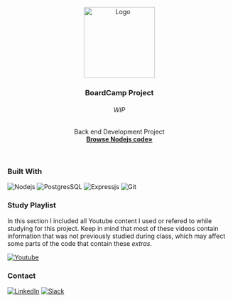 <div id="top"></div>
<!-- PROJECT LOGO -->
<br />
<div align="center">
  <a href="https://github.com/NivaldoFarias/boardcamp">
    <img src="https://raw.githubusercontent.com/bootcamp-ra/boardcamp-front/main/src/assets/images/logo.png" alt="Logo" width="160">
  </a>

<h3 align="center">BoardCamp Project</h3>
  <h6 align="center">WIP</h6>
  <p align="center">
    Back end Development Project
    <br />
    <a href="https://github.com/NivaldoFarias/boardcamp/tree/main/app.js"><strong>Browse Nodejs code»</strong></a>
</div>

<br />

### Built With

![Nodejs](https://img.shields.io/badge/Node.js-43853D?style=for-the-badge&logo=node.js&logoColor=white)
![PostgresSQL](https://img.shields.io/badge/PostgreSQL-316192?style=for-the-badge&logo=postgresql&logoColor=white)
![Expressjs](https://img.shields.io/badge/Express.js-404D59?style=for-the-badge&logo=express.js&logoColor=white)
![Git](https://img.shields.io/badge/git-%23F05033.svg?style=for-the-badge&logo=git&logoColor=white)

<!-- Study Playlist -->

### Study Playlist

In this section I included all Youtube content I used or refered to while studying for this project. Keep in mind that most of these videos contain information that was not previously studied during class, which may affect some parts of the code that contain these _extras_.

<a href="https://youtube.com/playlist?list=PLoZj33I2-ANTWqU331l3ZGlZV8I7rr5ZN">![Youtube](https://img.shields.io/badge/YouTube-FF0000?style=for-the-badge&logo=youtube&logoColor=white)</a>

<!-- CONTACT -->

### Contact

[![LinkedIn][linkedin-shield]][linkedin-url]
[![Slack][slack-shield]][slack-url]

<!-- MARKDOWN LINKS & IMAGES -->

[linkedin-shield]: https://img.shields.io/badge/-LinkedIn-black.svg?style=for-the-badge&logo=linkedin&colorB=blue
[linkedin-url]: https://www.linkedin.com/in/nivaldofarias/
[slack-shield]: https://img.shields.io/badge/Slack-4A154B?style=for-the-badge&logo=slack&logoColor=white
[slack-url]: https://driventurmas.slack.com/team/U02T6V2D8D8/
